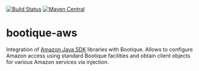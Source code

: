 <!--
  Licensed to ObjectStyle LLC under one
  or more contributor license agreements.  See the NOTICE file
  distributed with this work for additional information
  regarding copyright ownership.  The ObjectStyle LLC licenses
  this file to you under the Apache License, Version 2.0 (the
  "License"); you may not use this file except in compliance
  with the License.  You may obtain a copy of the License at

    http://www.apache.org/licenses/LICENSE-2.0

  Unless required by applicable law or agreed to in writing,
  software distributed under the License is distributed on an
  "AS IS" BASIS, WITHOUT WARRANTIES OR CONDITIONS OF ANY
  KIND, either express or implied.  See the License for the
  specific language governing permissions and limitations
  under the License.
  -->

[![Build Status](https://travis-ci.org/bootique/bootique-aws.svg)](https://travis-ci.org/bootique/bootique-aws)
[![Maven Central](https://maven-badges.herokuapp.com/maven-central/io.bootique.aws/bootique-aws/badge.svg)](https://maven-badges.herokuapp.com/maven-central/io.bootique.aws/bootique-aws/)

# bootique-aws

Integration of [Amazon Java SDK](https://aws.amazon.com/sdk-for-java/) libraries with Bootique. Allows to configure Amazon access using standard Bootique facilities and obtain client objects for various Amazon services via injection.
